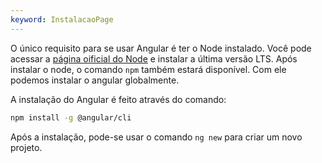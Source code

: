 ```yaml
---
keyword: InstalacaoPage
---
```


O único requisito para se usar Angular é ter o Node instalado. Você pode acessar a [página oificial do Node](https://nodejs.org/pt) e instalar a última versão LTS. Após instalar o node, o comando `npm` também estará disponível. Com ele podemos instalar o angular globalmente.

A instalação do Angular é feito através do comando:

```bash
npm install -g @angular/cli
```

Após a instalação, pode-se usar o comando `ng new` para criar um novo projeto.
